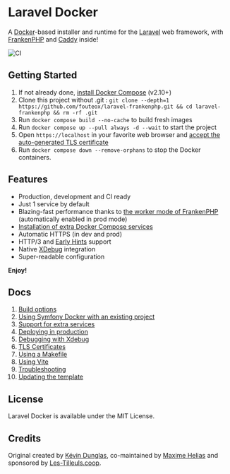 # Laravel Docker

A [Docker](https://www.docker.com/)-based installer and runtime for the [Laravel](https://laravel.com) web framework,
with [FrankenPHP](https://frankenphp.dev) and [Caddy](https://caddyserver.com/) inside!

![CI](https://github.com/dunglas/symfony-docker/workflows/CI/badge.svg)

## Getting Started

1. If not already done, [install Docker Compose](https://docs.docker.com/compose/install/) (v2.10+)
2. Clone this project without .git : `git clone --depth=1 https://github.com/fouteox/laravel-frankenphp.git && cd laravel-frankenphp && rm -rf .git`
3. Run `docker compose build --no-cache` to build fresh images
4. Run `docker compose up --pull always -d --wait` to start the project
5. Open `https://localhost` in your favorite web browser and [accept the auto-generated TLS certificate](https://stackoverflow.com/a/15076602/1352334)
6. Run `docker compose down --remove-orphans` to stop the Docker containers.

## Features

* Production, development and CI ready
* Just 1 service by default
* Blazing-fast performance thanks to [the worker mode of FrankenPHP](https://github.com/dunglas/frankenphp/blob/main/docs/worker.md) (automatically enabled in prod mode)
* [Installation of extra Docker Compose services](docs/extra-services.md)
* Automatic HTTPS (in dev and prod)
* HTTP/3 and [Early Hints](https://symfony.com/blog/new-in-symfony-6-3-early-hints) support
* Native [XDebug](docs/xdebug.md) integration
* Super-readable configuration

**Enjoy!**

## Docs

1. [Build options](docs/build.md)
2. [Using Symfony Docker with an existing project](docs/existing-project.md)
3. [Support for extra services](docs/extra-services.md)
4. [Deploying in production](docs/production.md)
5. [Debugging with Xdebug](docs/xdebug.md)
6. [TLS Certificates](docs/tls.md)
7. [Using a Makefile](docs/makefile.md)
8. [Using Vite](docs/vite.md)
8. [Troubleshooting](docs/troubleshooting.md)
9. [Updating the template](docs/updating.md)

## License

Laravel Docker is available under the MIT License.

## Credits

Original created by [Kévin Dunglas](https://dunglas.dev), co-maintained by [Maxime Helias](https://twitter.com/maxhelias) and sponsored by [Les-Tilleuls.coop](https://les-tilleuls.coop).
